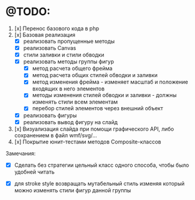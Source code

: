 
# @TODO:
1. [x] Перенос базового кода в php
2. [x] Базовая реализация
   - [x] реализовать пропущенные методы
   - [x] реализовать Canvas
   - [x] стили заливки и стили обводки
   - [x] реализовать методы группы фигур
     - [x] метод расчета общего фрейма
     - [x] метод расчета общих стилей обводки и заливки
     - [x] метод изменения фрейма - изменяет масштаб и положение входящих в него элементов
     - [x] методы изменения стилей обводки и заливки - должны изменять стили всем элементам
     - [x] перебор стилей элементов через внешний объект
   - [x] реализовать фигуры
   - [x] реализовать вывод фигуру на слайд
3. [x] Визуализация слайда при помощи графического API, либо сохранением в файл wmf/svg/...
4. [x] Покрытие юнит-тестами методов Composite-классов


Замечания:
- [x] Сделать без стратегии цельный класс одного способа, чтобы было удобней читать
- [x] для stroke style возвращать мутабельный стиль изменяя который можно изменять стили фигур данной группы



